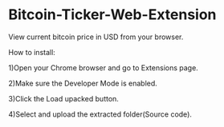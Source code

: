 # Bitcoin-Ticker-Web-Extension

View current bitcoin price in USD from your browser.

How to install:

1)Open your Chrome browser and go to Extensions page.

2)Make sure the Developer Mode is enabled.

3)Click the Load upacked button.

4)Select and upload the extracted folder(Source code).

